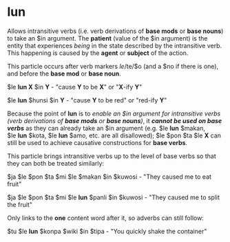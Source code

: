 # lun

Allows intransitive verbs (i.e. verb derivations of **base mods** or **base nouns**) to take an $in argument. The **patient** (value of the $in argument) is the entity that experiences _being_ in the state described by the intransitive verb. This happening is caused by the **agent** or **subject** of the action.

This particle occurs after verb markers $le/$te/$o (and a $no if there is one), and before the **base mod** or **base noun**.

$le **lun X** $in **Y** - "cause **Y** to be **X**" or "**X**\-ify **Y**"

$le **lun** $hunsi $in **Y** - "cause **Y** to be red" or "red-ify **Y**"

Because the point of **lun** is to _enable an $in argument for intransitive verbs (verb derivations of **base mods** or **base nouns**)_, it _**cannot be used on base verbs**_ as they can already take an $in argument (e.g. $le **lun** $makan, $le **lun** $kota, $le **lun** $amo, etc. are all disallowed); $le $pon $ta $le **X** can still be used to achieve causative constructions for **base verbs**.

This particle brings intransitive verbs up to the level of base verbs so that they can both be treated similarly:

$ja $le $pon $ta $mi $le $makan $in $kuwosi - "They caused me to eat fruit"

$ja $le $pon $ta $mi $le **lun** $panli $in $kuwosi - "They caused me to split the fruit"

Only links to the **one** content word after it, so adverbs can still follow:

$tu $le **lun** $konpa $wiki $in $tipa - "You quickly shake the container"
